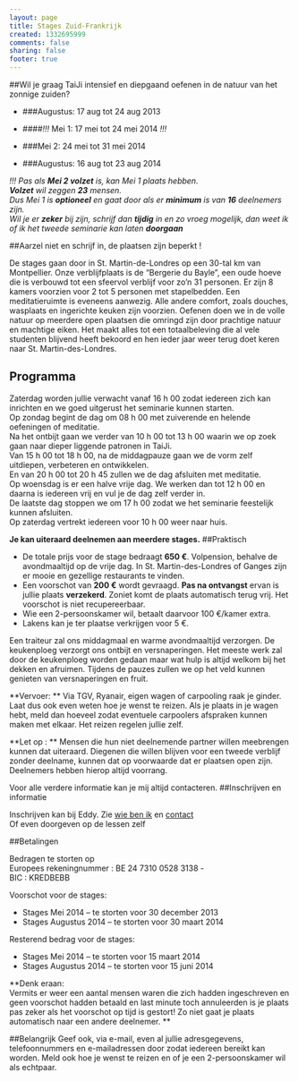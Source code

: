 ```yaml
--- 
layout: page
title: Stages Zuid-Frankrijk
created: 1332695999
comments: false
sharing: false
footer: true
---
```

##Wil je graag TaiJi intensief en diepgaand oefenen in de natuur van het zonnige zuiden?

* ###Augustus: 17 aug tot 24 aug 2013

* ####*!!!* Mei 1: 17 mei tot 24 mei 2014  *!!!* 

* ###Mei 2: 24 mei tot 31 mei 2014 

* ###Augustus: 16 aug tot 23 aug 2014

 *!!! Pas als **Mei 2 volzet** is, kan Mei 1 plaats hebben.   
**Volzet** wil zeggen **23** mensen.  
Dus Mei 1 is **optioneel** en gaat door als er **minimum** is van **16** deelnemers zijn.  
Wil je er **zeker** bij zijn, schrijf dan **tijdig** in en zo vroeg mogelijk, dan weet ik of ik het tweede seminarie kan laten **doorgaan*** 
	
##Aarzel niet en schrijf in, de plaatsen zijn beperkt !

De stages gaan door in St. Martin-de-Londres op een 30-tal km van Montpellier. Onze verblijfplaats is de &ldquo;Bergerie du Bayle&rdquo;, een oude hoeve die is verbouwd tot een sfeervol verblijf voor zo&rsquo;n 31 personen. Er zijn 8 kamers voorzien voor 2 tot 5 personen met stapelbedden. Een meditatieruimte is eveneens aanwezig. Alle andere comfort, zoals douches, wasplaats en ingerichte keuken zijn voorzien. Oefenen doen we in de volle natuur op meerdere open plaatsen die omringd zijn door prachtige natuur en machtige eiken. Het maakt alles tot een totaalbeleving die al vele studenten blijvend heeft bekoord en hen ieder jaar weer terug doet keren naar St. Martin-des-Londres.
##	Programma

Zaterdag worden jullie verwacht vanaf 16 h 00 zodat iedereen zich kan inrichten en we goed uitgerust het seminarie kunnen starten.  
Op zondag begint de dag om 08 h 00 met zuiverende en helende oefeningen of meditatie.  
Na het ontbijt gaan we verder van 10 h 00 tot 13 h 00 waarin we op zoek gaan naar dieper liggende patronen in TaiJi.  
Van 15 h 00 tot 18 h 00, na de middagpauze gaan we de vorm zelf uitdiepen, verbeteren en ontwikkelen.  
En van 20 h 00 tot 20 h 45 zullen we de dag afsluiten met meditatie.  
Op woensdag is er een halve vrije dag. We werken dan tot 12 h 00 en daarna is iedereen vrij en vul je de dag zelf verder in.  
De laatste dag stoppen we om 17 h 00 zodat we het seminarie feestelijk kunnen afsluiten.  
Op zaterdag vertrekt iedereen voor 10 h 00 weer naar huis.

**Je kan uiteraard deelnemen aan meerdere stages.**
##Praktisch

* De totale prijs voor de stage bedraagt **650 &euro;**. Volpension, behalve de avondmaaltijd op de vrije dag. In St. Martin-des-Londres of Ganges zijn er mooie en gezellige restaurants te vinden.
* Een voorschot van **200 &euro;** wordt gevraagd. **Pas na ontvangst** ervan is jullie plaats **verzekerd**. Zoniet komt de plaats automatisch terug vrij. Het voorschot is niet recupereerbaar.
* Wie een 2-persoonskamer wil, betaalt daarvoor 100 &euro;/kamer extra.
* Lakens kan je ter plaatse verkrijgen voor 5 &euro;.


Een traiteur zal ons middagmaal en warme avondmaaltijd verzorgen. De keukenploeg verzorgt ons ontbijt en versnaperingen. Het meeste werk zal door de keukenploeg worden gedaan maar wat hulp is altijd welkom bij het dekken en afruimen. Tijdens de pauzes zullen we op het veld kunnen genieten van versnaperingen en fruit.

**Vervoer: ** Via TGV, Ryanair, eigen wagen of carpooling raak je ginder. Laat dus ook even weten hoe je wenst te reizen. Als je plaats in je wagen hebt, meld dan hoeveel zodat eventuele carpoolers afspraken kunnen maken met elkaar. Het reizen regelen jullie zelf.

**Let op : **
Mensen die hun niet deelnemende partner willen meebrengen kunnen dat uiteraard. Diegenen die willen blijven voor een tweede verblijf zonder deelname, kunnen dat op voorwaarde dat er plaatsen open zijn. Deelnemers hebben hierop altijd voorrang.

Voor alle verdere informatie kan je mij altijd contacteren.
##Inschrijven en informatie

Inschrijven kan bij Eddy. Zie [wie ben ik](../wie-ben-ik.html) en [contact](../contact.html)<br />
Of even doorgeven op de lessen zelf

##Betalingen

Bedragen te storten op   
Europees rekeningnummer : BE 24 7310 0528 3138 -   
BIC : KREDBEBB

Voorschot voor de stages:

* Stages Mei 2014 &ndash; te storten voor 30 december 2013
* Stages Augustus 2014 &ndash; te storten voor 30 maart 2014

Resterend bedrag voor de stages:

* Stages Mei 2014 &ndash; te storten voor 15 maart 2014
* Stages Augustus 2014 &ndash; te storten voor 15 juni 2014

**Denk eraan:  
Vermits er weer een aantal mensen waren die zich hadden ingeschreven en geen voorschot hadden betaald en last minute toch annuleerden is je plaats pas zeker als het voorschot op tijd is gestort! Zo niet gaat je plaats automatisch naar een andere deelnemer.
**

##Belangrijk
Geef ook, via e-mail, even al jullie adresgegevens, telefoonnummers en e-mailadressen door zodat iedereen bereikt kan worden. Meld ook hoe je wenst te reizen en of je een 2-persoonskamer wil als echtpaar.

